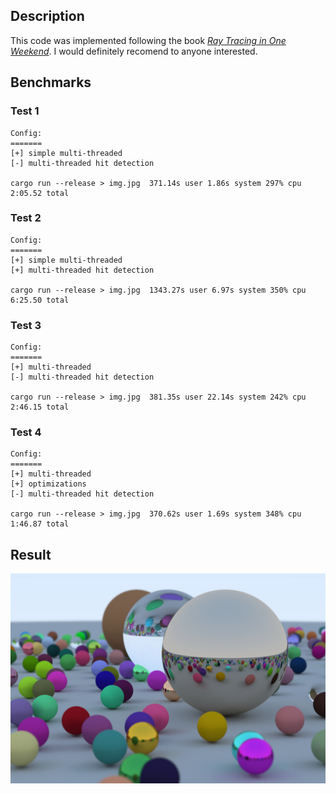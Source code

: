 
## Description

This code was implemented following the book [_Ray Tracing in One
Weekend_](https://raytracing.github.io/books/RayTracingInOneWeekend.html).  I would
definitely recomend to anyone interested.

## Benchmarks

### Test 1

```
Config:
=======
[+] simple multi-threaded
[-] multi-threaded hit detection

cargo run --release > img.jpg  371.14s user 1.86s system 297% cpu 2:05.52 total
```

### Test 2

```
Config:
=======
[+] simple multi-threaded
[+] multi-threaded hit detection

cargo run --release > img.jpg  1343.27s user 6.97s system 350% cpu 6:25.50 total
```

### Test 3

```
Config:
=======
[+] multi-threaded
[-] multi-threaded hit detection

cargo run --release > img.jpg  381.35s user 22.14s system 242% cpu 2:46.15 total
```

### Test 4

```
Config:
=======
[+] multi-threaded
[+] optimizations
[-] multi-threaded hit detection

cargo run --release > img.jpg  370.62s user 1.69s system 348% cpu 1:46.87 total
```

## Result

![Result by the end of the book](outputs/img_final.jpg)
